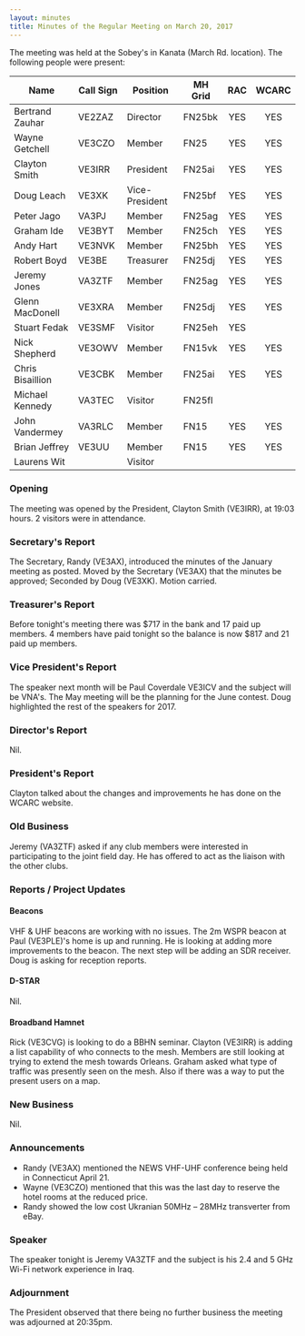 ```yaml
---
layout: minutes
title: Minutes of the Regular Meeting on March 20, 2017
---
```


The meeting was held at the Sobey's in Kanata (March Rd. location).
The following people were present:

| Name             | Call Sign | Position       | MH Grid | RAC | WCARC |
|------------------|-----------|----------------|---------|:---:|:-----:|
| Bertrand Zauhar  | VE2ZAZ    | Director       | FN25bk  | YES |  YES  |
| Wayne Getchell   | VE3CZO    | Member         | FN25    | YES |  YES  |
| Clayton Smith    | VE3IRR    | President      | FN25ai  | YES |  YES  |
| Doug Leach       | VE3XK     | Vice-President | FN25bf  | YES |  YES  |
| Peter Jago       | VA3PJ     | Member         | FN25ag  | YES |  YES  |
| Graham Ide       | VE3BYT    | Member         | FN25ch  | YES |  YES  |
| Andy Hart        | VE3NVK    | Member         | FN25bh  | YES |  YES  |
| Robert Boyd      | VE3BE     | Treasurer      | FN25dj  | YES |  YES  |
| Jeremy Jones     | VA3ZTF    | Member         | FN25ag  | YES |  YES  |
| Glenn MacDonell  | VE3XRA    | Member         | FN25dj  | YES |  YES  |
| Stuart Fedak     | VE3SMF    | Visitor        | FN25eh  | YES |       |
| Nick Shepherd    | VE3OWV    | Member         | FN15vk  | YES |  YES  |
| Chris Bisaillion | VE3CBK    | Member         | FN25ai  | YES |  YES  |
| Michael Kennedy  | VA3TEC    | Visitor        | FN25fl  |     |       |
| John Vandermey   | VA3RLC    | Member         | FN15    | YES |  YES  |
| Brian Jeffrey    | VE3UU     | Member         | FN15    | YES |  YES  |
| Laurens Wit      |           | Visitor        |         |     |       |

### Opening

The meeting was opened by the President, Clayton Smith (VE3IRR), at 19:03 hours.
2 visitors were in attendance.

### Secretary's Report

The Secretary, Randy (VE3AX), introduced the minutes of the January meeting as posted.
Moved by the Secretary (VE3AX) that the minutes be approved; Seconded by Doug (VE3XK).
Motion carried.

### Treasurer's Report

Before tonight's meeting there was $717 in the bank and 17 paid up members.
4 members have paid tonight so the balance is now $817 and 21 paid up members.

### Vice President's Report

The speaker next month will be Paul Coverdale VE3ICV and the subject will be VNA's.
The May meeting will be the planning for the June contest.
Doug highlighted the rest of the speakers for 2017.

### Director's Report

Nil.

### President's Report

Clayton talked about the changes and improvements he has done on the WCARC website.

### Old Business

Jeremy (VA3ZTF) asked if any club members were interested in participating to the
joint field day. He has offered to act as the liaison with the other clubs.

### Reports / Project Updates

#### Beacons

VHF & UHF beacons are working with no issues.
The 2m WSPR beacon at Paul (VE3PLE)'s home is up and running.
He is looking at adding more improvements to the beacon.
The next step will be adding an SDR receiver.
Doug is asking for reception reports.

#### D-STAR

Nil.

#### Broadband Hamnet

Rick (VE3CVG) is looking to do a BBHN seminar.
Clayton (VE3IRR) is adding a list capability of who connects to the mesh.
Members are still looking at trying to extend the mesh towards Orleans.
Graham asked what type of traffic was presently seen on the mesh.
Also if there was a way to put the present users on a map.

### New Business

Nil.

### Announcements

* Randy (VE3AX) mentioned the NEWS VHF-UHF conference being held in Connecticut April 21.
* Wayne (VE3CZO) mentioned that this was the last day to reserve the hotel rooms at the reduced price.
* Randy showed the low cost Ukranian 50MHz – 28MHz transverter from eBay.

### Speaker

The speaker tonight is Jeremy VA3ZTF and the subject is his 2.4 and 5 GHz Wi-Fi
network experience in Iraq.

### Adjournment

The President observed that there being no further business the meeting was
adjourned at 20:35pm.
